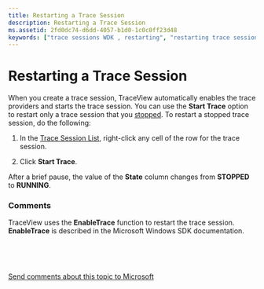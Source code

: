 ```yaml
---
title: Restarting a Trace Session
description: Restarting a Trace Session
ms.assetid: 2fd0dc74-d6dd-4057-b1d0-1c0c0ff23d48
keywords: ["trace sessions WDK , restarting", "restarting trace sessions", "TraceView WDK , restarting trace"]
---
```


# Restarting a Trace Session


When you create a trace session, TraceView automatically enables the trace providers and starts the trace session. You can use the **Start Trace** option to restart only a trace session that you [stopped](stopping-a-trace-session.md). To restart a stopped trace session, do the following:

1.  In the [Trace Session List](trace-session-list.md), right-click any cell of the row for the trace session.

2.  Click **Start Trace**.

After a brief pause, the value of the **State** column changes from **STOPPED** to **RUNNING**.

### <span id="comments"></span><span id="COMMENTS"></span>Comments

TraceView uses the **EnableTrace** function to restart the trace session. **EnableTrace** is described in the Microsoft Windows SDK documentation.

 

 

[Send comments about this topic to Microsoft](mailto:wsddocfb@microsoft.com?subject=Documentation%20feedback%20[devtest\devtest]:%20Restarting%20a%20Trace%20Session%20%20RELEASE:%20%2811/17/2016%29&body=%0A%0APRIVACY%20STATEMENT%0A%0AWe%20use%20your%20feedback%20to%20improve%20the%20documentation.%20We%20don't%20use%20your%20email%20address%20for%20any%20other%20purpose,%20and%20we'll%20remove%20your%20email%20address%20from%20our%20system%20after%20the%20issue%20that%20you're%20reporting%20is%20fixed.%20While%20we're%20working%20to%20fix%20this%20issue,%20we%20might%20send%20you%20an%20email%20message%20to%20ask%20for%20more%20info.%20Later,%20we%20might%20also%20send%20you%20an%20email%20message%20to%20let%20you%20know%20that%20we've%20addressed%20your%20feedback.%0A%0AFor%20more%20info%20about%20Microsoft's%20privacy%20policy,%20see%20http://privacy.microsoft.com/default.aspx. "Send comments about this topic to Microsoft")




